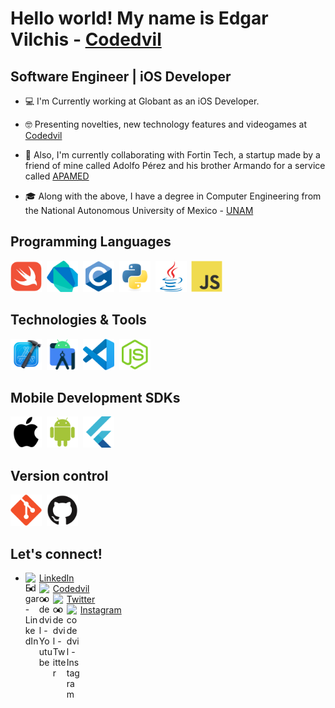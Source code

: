 # Hello world! My name is Edgar Vilchis - [Codedvil][youtube]

## Software Engineer | iOS Developer

- 💻 I'm Currently working at Globant as an iOS Developer.

- 🤓 Presenting novelties, new technology features and videogames at [Codedvil][youtube]

- 🏥 Also, I'm currently collaborating with Fortin Tech, a startup made by a friend of mine called Adolfo Pérez and his brother Armando for a service called 
[APAMED][apamed]

- 🎓 Along with the above, I have a degree in Computer Engineering from the National Autonomous University of Mexico - [UNAM][unam]

## Programming Languages
<img src="https://raw.githubusercontent.com/devicons/devicon/master/icons/swift/swift-original.svg" title="Swift" alt="Swift" width="50" height="50"/>&nbsp;
<img src="https://raw.githubusercontent.com/devicons/devicon/master/icons/dart/dart-original.svg" title="Dart" alt="Dart" width="50" height="50"/>&nbsp;
<img src="https://raw.githubusercontent.com/devicons/devicon/master/icons/c/c-original.svg" title="C" alt="C" width="50" height="50"/>&nbsp;
<img src="https://raw.githubusercontent.com/devicons/devicon/master/icons/python/python-original.svg" title="Python" alt="Python" width="50" height="50"/>&nbsp;
<img src="https://raw.githubusercontent.com/devicons/devicon/master/icons/java/java-original.svg" title="Java" alt="Java" width="50" height="50"/>&nbsp;
<img src="https://raw.githubusercontent.com/devicons/devicon/master/icons/javascript/javascript-original.svg" title="Javascript" alt="Javascript" width="50" height="50"/>&nbsp;

## Technologies & Tools
<img src="https://raw.githubusercontent.com/devicons/devicon/master/icons/xcode/xcode-original.svg" title="Xcode" alt="Xcode" width="50" height="50"/>&nbsp;
<img src="https://raw.githubusercontent.com/devicons/devicon/master/icons/androidstudio/androidstudio-original.svg" title="Android Studio" alt="Android Studio" width="50" height="50"/>&nbsp;
<img src="https://raw.githubusercontent.com/devicons/devicon/master/icons/vscode/vscode-original.svg" title="VSCode" alt="VSCode" width="50" height="50"/>&nbsp;
<img src="https://raw.githubusercontent.com/devicons/devicon/master/icons/nodejs/nodejs-original.svg" title="Node.js" alt="Node.js" width="50" height="50"/>&nbsp;

## Mobile Development SDKs
<img src="https://raw.githubusercontent.com/devicons/devicon/master/icons/apple/apple-original.svg" title="iOS" alt="iOS" width="50" height="50"/>&nbsp;
<img src="https://raw.githubusercontent.com/devicons/devicon/master/icons/android/android-original.svg" title="Android" alt="Android" width="50" height="50"/>&nbsp;
<img src="https://raw.githubusercontent.com/devicons/devicon/master/icons/flutter/flutter-original.svg" title="Flutter" alt="Flutter" width="50" height="50"/>&nbsp;

## Version control
<img src="https://raw.githubusercontent.com/devicons/devicon/master/icons/git/git-original.svg" title="Git" alt="Git" width="50" height="50"/>&nbsp;
<img src="https://raw.githubusercontent.com/devicons/devicon/master/icons/github/github-original.svg" title="Github" alt="Github" width="50" height="50"/>&nbsp;

## Let's connect!

- [LinkedIn<img align="left" alt="Edgar - LinkedIn" width="22px" src="https://cdn.jsdelivr.net/npm/simple-icons@v3/icons/linkedin.svg"/>][linkedin]
- [Codedvil<img align="left" alt="codedvil - Youtube" width="22px" src="https://cdn.jsdelivr.net/npm/simple-icons@v3/icons/youtube.svg"/>][youtube] 
- [Twitter<img align="left" alt="codedvil - Twitter" width="22px" src="https://cdn.jsdelivr.net/npm/simple-icons@v3/icons/twitter.svg"/>][twitter] 
- [Instagram<img align="left" alt="codedvil - Instagram" width="22px" src="https://cdn.jsdelivr.net/npm/simple-icons@v3/icons/instagram.svg"/>][instagram]

[youtube]: https://youtube.com/@Codedvil
[apamed]: https://apamedoficial.com/equipo/
[unam]: https://www.unam.mx/
[twitter]: https://www.twitter.com/codedvil
[instagram]: https://www.instagram.com/codedvil
[linkedin]: https://www.linkedin.com/in/edgarvilchis
